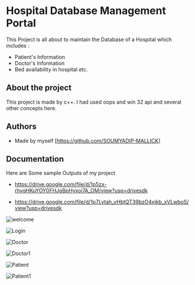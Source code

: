 
# Hospital Database Management Portal

This Project is all about to maintain the Database of a Hospital
which includes :
* Patient's Information
* Doctor's Information
* Bed availability in hospital etc.




## About the project
This project is made by c++. I had used oops and win 32 api and
several other concepts here. 


## Authors

- Made by myself [https://github.com/SOUMYADIP-MALLICK]


## Documentation

Here are Some sample Outputs of my project

- https://drive.google.com/file/d/1p5zx-rhyqHKuYOY0FHJgBpHyxoi7A_OM/view?usp=drivesdk


- https://drive.google.com/file/d/1p7Lytah_vHbtQT39bzO4xjkb_xVLwboS/view?usp=drivesdk


![welcome](https://user-images.githubusercontent.com/106270990/173722008-f27b583a-2e1c-49b0-84d9-abc6d92e6fa5.png)


![Login](https://user-images.githubusercontent.com/106270990/173722060-6834b6a6-e112-4f49-90eb-85ebf7f77108.png)


![Doctor](https://user-images.githubusercontent.com/106270990/173722089-6590fb7a-74b3-4cd5-a528-b7962606d46b.png)


![Doctor1](https://user-images.githubusercontent.com/106270990/173722109-0bf46f9b-c243-40b1-85b8-edd6bc9e38cc.png)


![Patient](https://user-images.githubusercontent.com/106270990/173722143-202a6f28-b071-4ee5-92a0-d23da213a95a.png)


![Patient1](https://user-images.githubusercontent.com/106270990/173722195-4c7990a0-eb59-45c9-9711-6f7906fd0828.png)



